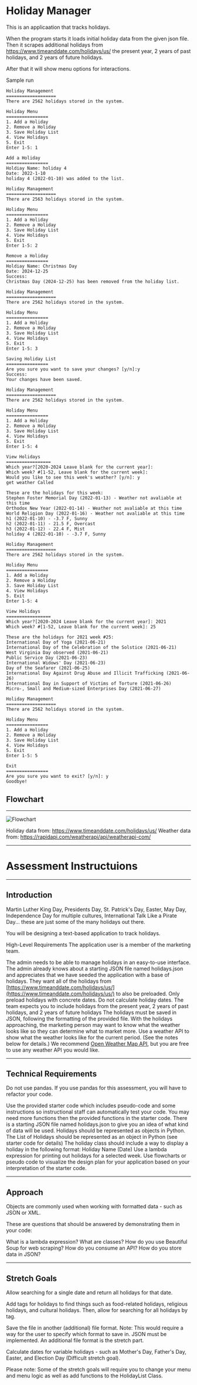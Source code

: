 # Holiday Manager
This is an applicaation that tracks holidays.

When the program starts it loads initial holiday data from the given json file.
Then it scrapes additional holidays from https://www.timeanddate.com/holidays/us/ the present year, 2 years of past holidays, and 2 years of future holidays.


After that it will show menu options for interactions.



Sample run

```
Holiday Management
===================
There are 2562 holidays stored in the system.

Holiday Menu
================
1. Add a Holiday
2. Remove a Holiday
3. Save Holiday List
4. View Holidays
5. Exit
Enter 1-5: 1

Add a Holiday
================
Holdiay Name: holiday 4
Date: 2022-1-10
holiday 4 (2022-01-10) was added to the list.

Holiday Management
===================
There are 2563 holidays stored in the system.

Holiday Menu
================
1. Add a Holiday
2. Remove a Holiday
3. Save Holiday List
4. View Holidays
5. Exit
Enter 1-5: 2

Remove a Holiday
================
Holdiay Name: Christmas Day  
Date: 2024-12-25
Success:
Christmas Day (2024-12-25) has been removed from the holiday list.

Holiday Management
===================
There are 2562 holidays stored in the system.

Holiday Menu
================
1. Add a Holiday
2. Remove a Holiday
3. Save Holiday List
4. View Holidays
5. Exit
Enter 1-5: 3

Saving Holiday List
================
Are you sure you want to save your changes? [y/n]:y
Success:
Your changes have been saved.

Holiday Management
===================
There are 2562 holidays stored in the system.

Holiday Menu
================
1. Add a Holiday
2. Remove a Holiday
3. Save Holiday List
4. View Holidays
5. Exit
Enter 1-5: 4

View Holidays
=================
Which year?[2020-2024 Leave blank for the current year]:
Which week? #[1-52, Leave blank for the current week]: 
Would you like to see this week's weather? [y/n]: y
get weather Called

These are the holidays for this week:
Stephen Foster Memorial Day (2022-01-13) - Weather not avaliable at this time
Orthodox New Year (2022-01-14) - Weather not avaliable at this time
World Religion Day (2022-01-16) - Weather not avaliable at this time
h1 (2022-01-10) - -3.7 F, Sunny
h2 (2022-01-11) - 21.5 F, Overcast
h3 (2022-01-12) - 22.4 F, Mist
holiday 4 (2022-01-10) - -3.7 F, Sunny

Holiday Management
===================
There are 2562 holidays stored in the system.

Holiday Menu
================
1. Add a Holiday
2. Remove a Holiday
3. Save Holiday List
4. View Holidays
5. Exit
Enter 1-5: 4

View Holidays
=================
Which year?[2020-2024 Leave blank for the current year]: 2021
Which week? #[1-52, Leave blank for the current week]: 25

These are the holidays for 2021 week #25:
International Day of Yoga (2021-06-21)
International Day of the Celebration of the Solstice (2021-06-21)
West Virginia Day observed (2021-06-21)
Public Service Day (2021-06-23)
International Widows' Day (2021-06-23)
Day of the Seafarer (2021-06-25)
International Day Against Drug Abuse and Illicit Trafficking (2021-06-26)
International Day in Support of Victims of Torture (2021-06-26)
Micro-, Small and Medium-sized Enterprises Day (2021-06-27)

Holiday Management
===================
There are 2562 holidays stored in the system.

Holiday Menu
================
1. Add a Holiday
2. Remove a Holiday
3. Save Holiday List
4. View Holidays
5. Exit
Enter 1-5: 5

Exit
================
Are you sure you want to exit? [y/n]: y
Goodbye!
```



## Flowchart
___
![Flowchart](./plans/flowchart.png)


Holiday data from: https://www.timeanddate.com/holidays/us/
Weather data from: https://rapidapi.com/weatherapi/api/weatherapi-com/

___
# Assessment Instructuions

___
## Introduction
Martin Luther King Day, Presidents Day, St. Patrick's Day, Easter, May Day, Independence Day for multiple cultures, International Talk Like a Pirate Day... these are just some of the many holidays out there.

You will be designing a text-based application to track holidays.

High-Level Requirements
The application user is a member of the marketing team.

The admin needs to be able to manage holidays in an easy-to-use interface.
The admin already knows about a starting JSON file named holidays.json and appreciates that we have seeded the application with a base of holidays.
They want all of the holidays from [https://www.timeanddate.com/holidays/us/](https://www.timeanddate.com/holidays/us/) to also be preloaded. Only preload holidays with concrete dates. Do not calculate holiday dates. The team expects you to include holidays from the present year, 2 years of past holidays, and 2 years of future holidays
The holidays must be saved in JSON, following the formatting of the provided file.
With the holidays approaching, the marketing person may want to know what the weather looks like so they can determine what to market more. Use a weather API to show what the weather looks like for the current period. (See the notes below for details.) We recommend [Open Weather Map API](https://rapidapi.com/community/api/open-weather-map), but you are free to use any weather API you would like.
___
## Technical Requirements
Do not use pandas. If you use pandas for this assessment, you will have to refactor your code.

Use the provided starter code which includes pseudo-code and some instructions so instructional staff can automatically test your code. You may need more functions then the provided functions in the starter code.
There is a starting JSON file named holidays.json to give you an idea of what kind of data will be used.
Holidays should be represented as objects in Python.
The List of Holidays should be represented as an object in Python (see starter code for details)
The holiday class should include a way to display a holiday in the following format:
Holiday Name (Date)
Use a lambda expression for printing out holidays for a selected week.
Use flowcharts or pseudo code to visualize the design plan for your application based on your interpretation of the starter code.
___
## Approach
Objects are commonly used when working with formatted data - such as JSON or XML.

These are questions that should be answered by demonstrating them in your code:

What is a lambda expression?
What are classes?
How do you use Beautiful Soup for web scraping?
How do you consume an API?
How do you store data in JSON?
___
## Stretch Goals
Allow searching for a single date and return all holidays for that date.

Add tags for holidays to find things such as food-related holidays, religious holidays, and cultural holidays. Then, allow for searching for all holidays by tag.

Save the file in another (additional) file format. Note: This would require a way for the user to specify which format to save in. JSON must be implemented. An additional file format is the stretch part.

Calculate dates for variable holidays - such as Mother's Day, Father's Day, Easter, and Election Day (Difficult stretch goal).

Please note: Some of the stretch goals will require you to change your menu and menu logic as well as add functions to the HolidayList Class.